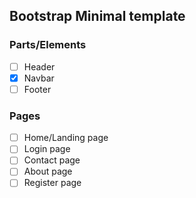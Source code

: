 ## Bootstrap Minimal template

### Parts/Elements

- [ ] Header
- [x] Navbar
- [ ] Footer

### Pages

- [ ] Home/Landing page
- [ ] Login page
- [ ] Contact page
- [ ] About page
- [ ] Register page
